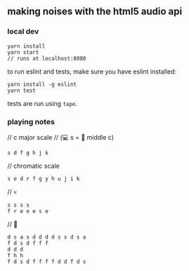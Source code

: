 ## making noises with the html5 audio api

### local dev
```
yarn install
yarn start
// runs at localhost:8080
```

to run eslint and tests, make sure you have eslint installed:
```
yarn install -g eslint
yarn test
```

tests are run using `tape`.

### playing notes
// c major scale
// (💻 ️s = 🎹 middle c)
```
s d f g h j k
```

// chromatic scale
```
s e d r f g y h u j i k
```

// 💀
```
s s s s
f r e e e s e
```

// 🐑
```
d s a s d d d d s s d s a
f d s d f f f
d d d
f h h
f d s d f f f f d d f d s
```
